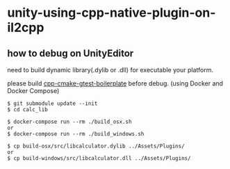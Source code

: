 # unity-using-cpp-native-plugin-on-il2cpp

## how to debug on UnityEditor
need to build dynamic library(.dylib or .dll) for executable your platform.

please build [cpp-cmake-gtest-boilerplate](https://github.com/yuki-eto/cpp-cmake-gtest-boilerplate) before debug.
(using Docker and Docker Compose)

```
$ git submodule update --init
$ cd calc_lib

$ docker-compose run --rm ./build_osx.sh
or
$ docker-compose run --rm ./build_windows.sh

$ cp build-osx/src/libcalculator.dylib ../Assets/Plugins/
or
$ cp build-windows/src/libcalculator.dll ../Assets/Plugins/
```
